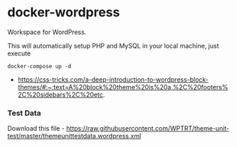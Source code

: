 # docker-wordpress
Workspace for WordPress.

This will automatically setup PHP and MySQL in your local machine, just execute

```
docker-compose up -d
```

* https://css-tricks.com/a-deep-introduction-to-wordpress-block-themes/#:~:text=A%20block%20theme%20is%20a,%2C%20footers%2C%20sidebars%2C%20etc.


### Test Data

Download this file - https://raw.githubusercontent.com/WPTRT/theme-unit-test/master/themeunittestdata.wordpress.xml
